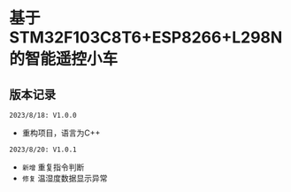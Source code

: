 # 基于STM32F103C8T6+ESP8266+L298N的智能遥控小车

## 版本记录
`2023/8/18: V1.0.0` 
- 重构项目，语言为C++

`2023/8/20: V1.0.1`
- `新增` 重复指令判断
- `修复` 温湿度数据显示异常